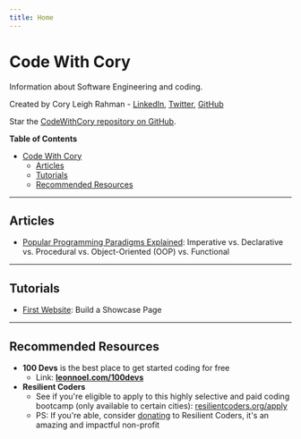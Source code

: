 ```yaml
---
title: Home
---
```

<script src="./src/home.js"></script>

# Code With Cory

Information about Software Engineering and coding.

Created by Cory Leigh Rahman - [LinkedIn](https://www.linkedin.com/in/corylr/), [Twitter](https://twitter.com/Cory_LR), [GitHub](https://github.com/CoryLR)

Star the [CodeWithCory repository on GitHub](https://github.com/CoryLR/codewithcory). <span data-stars-message></span>

**Table of Contents**

- [Code With Cory](#code-with-cory)
  - [Articles](#articles)
  - [Tutorials](#tutorials)
  - [Recommended Resources](#recommended-resources)

---

## Articles

* [Popular Programming Paradigms Explained](./articles/popular-programming-paradigms-explained/index.md): Imperative vs. Declarative vs. Procedural vs. Object-Oriented (OOP) vs. Functional

---

## Tutorials

* [First Website](./tutorials/100-first-website/index.md): Build a Showcase Page

---

## Recommended Resources

* **100 Devs** is the best place to get started coding for free
  * Link: **[leonnoel.com/100devs](https://leonnoel.com/100devs/)**
* **Resilient Coders**
  * See if you're eligible to apply to this highly selective and paid coding bootcamp (only available to certain cities): [resilientcoders.org/apply](https://www.resilientcoders.org/apply)
  * PS: If you're able, consider [donating](https://resilientcoders.org/donate) to Resilient Coders, it's an amazing and impactful non-profit

<span data-debugging-output></span>